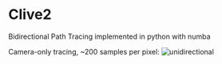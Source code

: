 # Clive2
Bidirectional Path Tracing implemented in python with numba

Camera-only tracing, ~200 samples per pixel:
![unidirectional](https://github.com/pmclaugh/Clive2/blob/master/resources/unidirectional_example.jpg)

